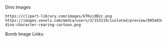 Dino Images
```
https://clipart-library.com/images/kTKojdBzc.png
https://images.vexels.com/media/users/3/153119/isolated/preview/895e83d0fc83550f0c18123855a0f4ad-dino-character-rearing-cartoon.png
```

Bomb Image Links:
```

```
